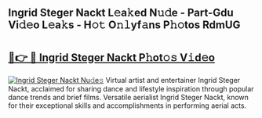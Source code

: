 ## Ingrid Steger Nackt L𝚎a𝚔ed N𝚞𝚍e - Part-Gdu Vi𝚍𝚎o L𝚎a𝚔s - H𝚘𝚝 O𝚗𝚕yf𝚊ns P𝚑𝚘tos RdmUG

# <h2><a href="http://kfc4zh.oniu.top/?m=Ingrid+Steger+Nackt">🔗👉 🔴 Ingrid Steger Nackt P𝚑ot𝚘𝚜 V𝚒d𝚎o</a></h2>

[![Ingrid Steger Nackt Nu𝚍e𝚜](https://i.imgur.com/0qMVB7G.gif)](http://kfc4zh.oniu.top/?m=Ingrid+Steger+Nackt)
Virtual artist and entertainer Ingrid Steger Nackt, acclaimed for sharing dance and lifestyle inspiration through popular dance trends and brief films. Versatile aerialist Ingrid Steger Nackt, known for their exceptional skills and accomplishments in performing aerial acts.  
